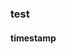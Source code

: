 ### test
#### timestamp
<!-- MARKDOWN-AUTO-DOCS:START (CODE:src=./data/timestamp) -->
```
```
<!-- MARKDOWN-AUTO-DOCS:END -->
